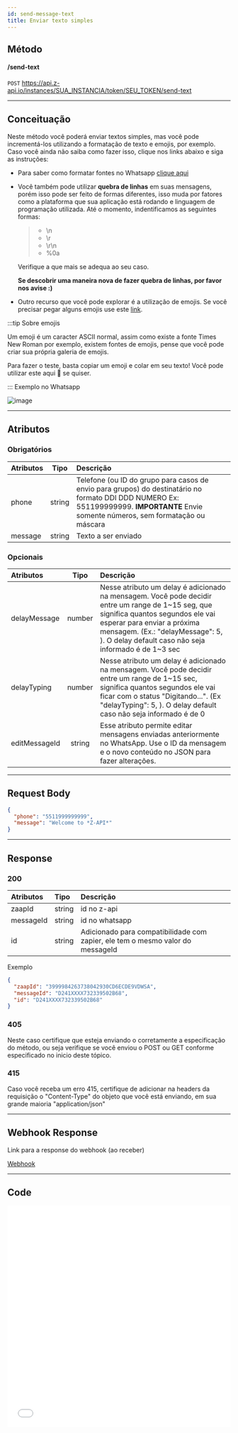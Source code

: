 ```yaml
---
id: send-message-text
title: Enviar texto simples
---
```


## Método

#### /send-text

`POST` https://api.z-api.io/instances/SUA_INSTANCIA/token/SEU_TOKEN/send-text

---

## Conceituação

Neste método você poderá enviar textos simples, mas você pode incrementá-los utilizando a formatação de texto e emojis, por exemplo. Caso você ainda não saiba como fazer isso, clique nos links abaixo e siga as instruções:

- Para saber como formatar fontes no Whatsapp [clique aqui]

- Você também pode utilizar **quebra de linhas** em suas mensagens, porém isso pode ser feito de formas diferentes, isso muda por fatores como a plataforma que sua aplicação está rodando e linguagem de programação utilizada. Até o momento, indentificamos as seguintes formas:

  > - \n
  > - \r
  > - \r\n
  > - %0a

  Verifique a que mais se adequa ao seu caso.

  **Se descobrir uma maneira nova de fazer quebra de linhas, por favor nos avise :)**

- Outro recurso que você pode explorar é a utilização de emojis. Se você precisar pegar alguns emojis use este [link].

[clique aqui]: https://faq.whatsapp.com/general/chats/how-to-format-your-messages/?lang=pt_br
[link]: https://fsymbols.com/pt/emoji/

:::tip Sobre emojis

Um emoji é um caracter ASCII normal, assim como existe a fonte Times New Roman por exemplo, existem fontes de emojis, pense que você pode criar sua própria galeria de emojis.

Para fazer o teste, basta copiar um emoji e colar em seu texto! Você pode utilizar este aqui 🤪 se quiser.

::: Exemplo no Whatsapp

![image](../../img/send-message-text.jpeg)

---

## Atributos

### Obrigatórios

| Atributos | Tipo   | Descrição |
| :------   | :----: | :------   |
| phone     | string | Telefone (ou ID do grupo para casos de envio para grupos) do destinatário no formato DDI DDD NUMERO Ex: 551199999999. **IMPORTANTE** Envie somente números, sem formatação ou máscara |
| message   | string | Texto a ser enviado |

### Opcionais

| Atributos    | Tipo   | Descrição |
| :---------   | :----: | :-------- |
| delayMessage | number | Nesse atributo um delay é adicionado na mensagem. Você pode decidir entre um range de 1~15 seg, que significa quantos segundos ele vai esperar para enviar a próxima mensagem. (Ex.: "delayMessage": 5, ). O delay default caso não seja informado é de 1~3 sec |
| delayTyping  | number | Nesse atributo um delay é adicionado na mensagem. Você pode decidir entre um range de 1~15 sec, significa quantos segundos ele vai ficar com o status "Digitando...". (Ex "delayTyping": 5, ). O delay default caso não seja informado é de 0|
| editMessageId | string | Esse atributo permite editar mensagens enviadas anteriormente no WhatsApp. Use o ID da mensagem e o novo conteúdo no JSON para fazer alterações. |

---

## Request Body

```json
{
  "phone": "5511999999999",
  "message": "Welcome to *Z-API*"
}
```

---

## Response

### 200

| Atributos | Tipo   | Descrição      |
| :-------- | :----- | :------------- |
| zaapId    | string | id no z-api    |
| messageId | string | id no whatsapp |
| id        | string | Adicionado para compatibilidade com zapier, ele tem o mesmo valor do messageId |


Exemplo

```json
{
  "zaapId": "3999984263738042930CD6ECDE9VDWSA",
  "messageId": "D241XXXX732339502B68",
  "id": "D241XXXX732339502B68"
}
```

### 405

Neste caso certifique que esteja enviando o corretamente a especificação do método, ou seja verifique se você enviou o POST ou GET conforme especificado no inicio deste tópico.

### 415

Caso você receba um erro 415, certifique de adicionar na headers da requisição o "Content-Type" do objeto que você está enviando, em sua grande maioria "application/json"

---

## Webhook Response

Link para a response do webhook (ao receber)

[Webhook](../webhooks/on-message-received#exemplo-de-retorno-de-texto)

---

## Code

<iframe src="//api.apiembed.com/?source=https://raw.githubusercontent.com/Z-API/z-api-docs/main/json-examples/send-text.json&targets=all" frameborder="0" scrolling="no" width="100%" height="500px" seamless></iframe>
